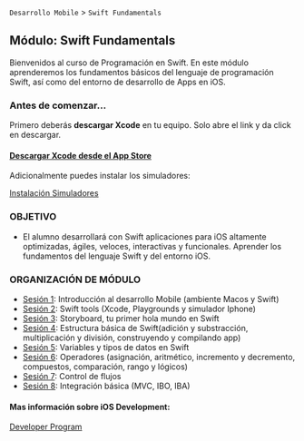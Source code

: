 `Desarrollo Mobile` > `Swift Fundamentals`

## Módulo: Swift Fundamentals

Bienvenidos al curso de Programación en Swift.
En este módulo aprenderemos los fundamentos básicos del lenguaje de programación Swift, así como del entorno de desarrollo de Apps en iOS.

### Antes de comenzar...

Primero deberás **descargar Xcode** en tu equipo. Solo abre el link y da click en descargar.

#### [Descargar Xcode desde el App Store](https://apps.apple.com/mx/app/xcode/id497799835?l=en&mt=12)

Adicionalmente puedes instalar los simuladores: 

[Instalación Simuladores](https://github.com/beduExpert/A1-Swift-Fundamentals/tree/master/Sesion-03/Prework)


### OBJETIVO 

 - El alumno desarrollará con Swift aplicaciones para iOS altamente optimizadas, ágiles, veloces, interactivas y funcionales. Aprender los fundamentos del lenguaje Swift y del entorno iOS.


### ORGANIZACIÓN DE MÓDULO 
 
 - [Sesión 1](https://github.com/beduExpert/A1-Swift-Fundamentals/tree/master/Sesion-01): Introducción al desarrollo Mobile (ambiente Macos y Swift)  
 - [Sesión 2](https://github.com/beduExpert/A1-Swift-Fundamentals/tree/master/Sesion-02): Swift tools (Xcode, Playgrounds y simulador Iphone)
 - [Sesión 3](https://github.com/beduExpert/A1-Swift-Fundamentals/tree/master/Sesion-03): Storyboard, tu primer hola mundo en Swift 
 - [Sesión 4](https://github.com/beduExpert/A1-Swift-Fundamentals/tree/master/Sesion-04): Estructura básica de Swift(adición y substracción, multiplicación y división, construyendo y compilando app)
 - [Sesión 5](https://github.com/beduExpert/A1-Swift-Fundamentals/tree/master/Sesion-05): Variables y tipos de datos en Swift
 - [Sesión 6](https://github.com/beduExpert/A1-Swift-Fundamentals/tree/master/Sesion-06): Operadores (asignación, aritmético, incremento y decremento, compuestos, comparación, rango y lógicos)
 - [Sesión 7](https://github.com/beduExpert/A1-Swift-Fundamentals/tree/master/Sesion-07): Control de flujos
 - [Sesión 8](https://github.com/beduExpert/A1-Swift-Fundamentals/tree/master/Sesion-08): Integración básica (MVC, IBO, IBA) 


#### Mas información sobre iOS Development: 

[Developer Program](https://developer.apple.com/programs/)

